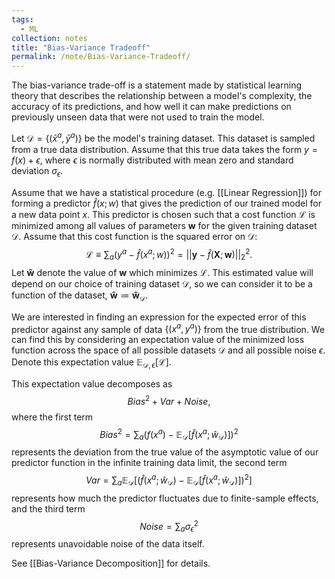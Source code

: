 ```yaml
---
tags:
  - ML
collection: notes
title: "Bias-Variance Tradeoff"
permalink: /note/Bias-Variance-Tradeoff/
---
```

The bias-variance trade-off is a statement made by statistical learning theory that describes the relationship between a model's complexity, the accuracy of its predictions, and how well it can make predictions on previously unseen data that were not used to train the model.

Let $\mathcal{D} = \{(\bar{x}^a, \bar{y}^a)\}$ be the model's training dataset. This dataset is sampled from a true data distribution. Assume that this true data takes the form $y = f(x) + \epsilon$, where $\epsilon$ is normally distributed with mean zero and standard deviation $\sigma_\epsilon$. 

Assume that we have a statistical procedure (e.g. [[Linear Regression]]) for forming a predictor $\hat{f}(x;w)$ that gives the prediction of our trained model for a new data point $x$. This predictor is chosen such that a cost function $\mathcal{L}$ is minimized among all values of parameters $\mathbf{w}$ for the given training dataset $\mathcal{D}$. Assume that this cost function is the squared error on $\mathcal{D}$:
$$
\mathcal{L} \equiv \sum_a(y^a - \hat{f}(x^a ; w))^2 = || \mathbf{y} - \hat{f}( \mathbf{X} ; \mathbf{w} )||_2^2.
$$
Let $\mathbf{\hat{w}}$ denote the value of $\mathbf{w}$ which minimizes $\mathcal{L}$. This estimated value will depend on our choice of training dataset $\mathcal{D}$, so we can consider it to be a function of the dataset, $\mathbf{\hat{w}} \coloneqq \mathbf{\hat{w}}_\mathcal{D}$. 

We are interested in finding an expression for the expected error of this predictor against any sample of data $\{(x^a,y^a)\}$ from the true distribution. We can find this by considering an expectation value of the minimized loss function across the space of all possible datasets $\mathcal{D}$ and all possible noise $\epsilon$. Denote this expectation value $\mathbb{E}_\mathcal{D,\epsilon}\left[ \mathcal{L} \right]$. 

This expectation value decomposes as
$$
Bias^2 + Var + Noise,
$$
where the first term
$$
Bias^2 = \sum_a \left( f(x^a) - \mathbb{E}_\mathcal{D} [\hat{f}(x^a;\hat{w}_\mathcal{D})] \right)^2
$$
represents the deviation from the true value of the asymptotic value of our predictor function in the infinite training data limit, the second term
$$
Var = \sum_a \mathbb{E}_\mathcal{D} \left[ \left( \hat{f}(x^a ; \hat{w}_\mathcal{D}) - \mathbb{E}_\mathcal{D}[\hat{f}(x^a ; \hat{w}_\mathcal{D})] \right)^2 \right] 
$$
represents how much the predictor fluctuates due to finite-sample effects, and the third term
$$
Noise = \sum_a \sigma_\epsilon^2
$$
represents unavoidable noise of the data itself. 

See [[Bias-Variance Decomposition]] for details.
